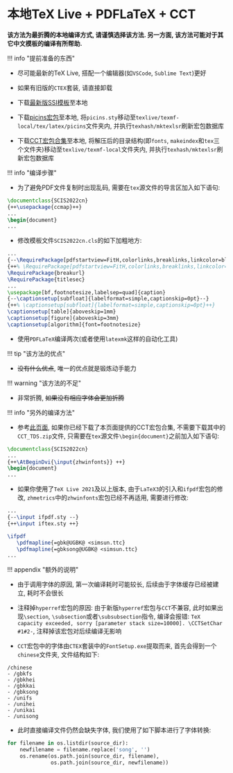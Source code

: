 # 本地TeX Live + PDFLaTeX + CCT

**该方法为最折腾的本地编译方式, 请谨慎选择该方法. 另一方面, 该方法可能对于其它中文模板的编译有所帮助.**

!!! info "提前准备的东西"

- 尽可能最新的TeX Live, 搭配一个编辑器(如`VSCode`, `Sublime Text`)更好

- 如果有旧版的`CTEX`套装, 请直接卸载

- 下载[最新版SSI模板](http://scis.scichina.com/download/ssi-template.zip)至本地

- 下载[picins宏包](http://mirrors.ctan.org/macros/latex209/contrib/picins.zip)至本地, 将`picins.sty`移动至`texlive/texmf-local/tex/latex/picins`文件夹内, 并执行`texhash/mktexlsr`刷新宏包数据库

- 下载[CCT宏包合集](./static/cct_ccmap_fonts_bundle.zip)至本地, 将解压后的目录结构(即`fonts`, `makeindex`和`tex`三个文件夹)移动至`texlive/texmf-local`文件夹内, 并执行`texhash/mktexlsr`刷新宏包数据库

!!! info "编译步骤"

- 为了避免PDF文件复制时出现乱码, 需要在`tex`源文件的导言区加入如下语句:

``` latex title="document.tex"
\documentclass{SCIS2022cn}
{++\usepackage{ccmap}++}
...
\begin{document}
...
```

- 修改模板文件`SCIS2022cn.cls`的如下加粗地方:

``` latex title="SCIS2022cn.cls"
...
{--\RequirePackage[pdfstartview=FitH,colorlinks,breaklinks,linkcolor=black,citecolor=black,filecolor=black,urlcolor=black,hyperindex,CJKbookmarks]{hyperref}--}
{++% \RequirePackage[pdfstartview=FitH,colorlinks,breaklinks,linkcolor=black,citecolor=black,filecolor=black,urlcolor=black,hyperindex,CJKbookmarks]{hyperref}++}
\RequirePackage{breakurl}
\RequirePackage{titlesec}
...
\usepackage[bf,footnotesize,labelsep=quad]{caption}
{--\captionsetup[subfloat]{labelformat=simple,captionskip=0pt}--}
{++% \captionsetup[subfloat]{labelformat=simple,captionskip=0pt}++}
\captionsetup[table]{aboveskip=1mm}
\captionsetup[figure]{aboveskip=3mm}
\captionsetup[algorithm]{font=footnotesize}
```

- 使用`PDFLaTeX`编译两次(或者使用`latexmk`这样的自动化工具)

!!! tip "该方法的优点"

- ~~没有什么优点~~, 唯一的优点就是锻炼动手能力

!!! warning "该方法的不足"

- 非常折腾, ~~如果没有相应字体会更加折腾~~

!!! info "另外的编译方法"

- 参考[此页面](https://liam.page/2013/10/15/LaTeX-CCT-template/), 如果你已经下载了本页面提供的CCT宏包合集, 不需要下载其中的`CCT_TDS.zip`文件, 只需要在`tex`源文件`\begin{document}`之前加入如下语句:

``` latex title="document.tex"
\documentclass{SCIS2022cn}
...
{++\AtBeginDvi{\input{zhwinfonts}} ++}
\begin{document}
...
```

- 如果你使用了`TeX Live 2021`及以上版本, 由于`LaTeX3`的引入和`ifpdf`宏包的修改, `zhmetrics`中的`zhwinfonts`宏包已经不再适用, 需要进行修改:

``` latex title="texlive/xxxx/texmf-dist/tex/generic/zhmetrics/zhwinfonts.tex"
...
{--\input ifpdf.sty --}
{++\input iftex.sty ++}

\ifpdf
   \pdfmapline{=gbk@UGBK@ <simsun.ttc} 
   \pdfmapline{=gbksong@UGBK@ <simsun.ttc}
... 
```

!!! appendix "额外的说明"

- 由于调用字体的原因, 第一次编译耗时可能较长, 后续由于字体缓存已经被建立, 耗时不会很长

- 注释掉`hyperref`宏包的原因: 由于新版`hyperref`宏包与`CCT`不兼容, 此时如果出现`\section`, `\subsection`或者`\subsubsection`指令, 编译会报错: `TeX capacity exceeded, sorry [parameter stack size=10000]. \CCTSetChar #1#2-`, 注释掉该宏包对后续编译无影响

- `CCT`宏包中的字体由`CTEX`套装中的`FontSetup.exe`提取而来, 首先会得到一个`chinese`文件夹, 文件结构如下:

```text
/chinese
- /gbkfs
- /gbkhei
- /gbkkai
- /gbksong
- /unifs
- /unihei
- /unikai
- /unisong
```

- 此时直接编译文件仍然会缺失字体, 我们使用了如下脚本进行了字体转换:

```python title="convert_font.py"
for filename in os.listdir(source_dir):
    newfilename = filename.replace('song', '')
    os.rename(os.path.join(source_dir, filename), 
              os.path.join(source_dir, newfilename))
```
